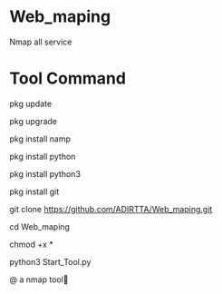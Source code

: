 # Web_maping
Nmap all service
# Tool Command
pkg update 

pkg upgrade

pkg install namp

pkg install python

pkg install python3

pkg install git

git clone 
https://github.com/ADIRTTA/Web_maping.git

cd Web_maping

chmod +x *

python3 Start_Tool.py

@ a nmap tool🖤
